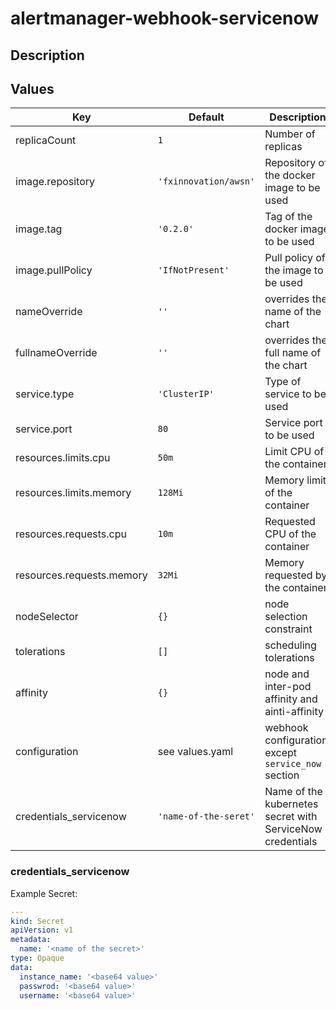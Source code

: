 # alertmanager-webhook-servicenow
## Description

## Values
| Key | Default | Description |
| --- | ------- | ----------- |
| replicaCount | `1` | Number of replicas |
| image.repository | `'fxinnovation/awsn'` | Repository of the docker image to be used |
| image.tag | `'0.2.0'` | Tag of the docker image to be used |
| image.pullPolicy | `'IfNotPresent'` | Pull policy of the image to be used |
| nameOverride | `''` | overrides the name of the chart |
| fullnameOverride | `''` | overrides the full name of the chart |
| service.type | `'ClusterIP'` | Type of service to be used |
| service.port | `80` | Service port to be used |
| resources.limits.cpu | `50m` | Limit CPU of the container |
| resources.limits.memory | `128Mi` | Memory limit of the container |
| resources.requests.cpu | `10m` | Requested CPU of the container |
| resources.requests.memory | `32Mi` | Memory requested by the container |
| nodeSelector | `{}` | node selection constraint |
| tolerations | `[]` | scheduling tolerations |
| affinity | `{}` | node and inter-pod affinity and ainti-affinity |
| configuration | see values.yaml | webhook configuration, except `service_now` section |
| credentials_servicenow | `'name-of-the-seret'` | Name of the kubernetes secret with ServiceNow credentials |

### credentials_servicenow
Example Secret:
```yaml
---
kind: Secret
apiVersion: v1
metadata:
  name: '<name of the secret>'
type: Opaque
data:
  instance_name: '<base64 value>'
  passwrod: '<base64 value>'
  username: '<base64 value>'
```
